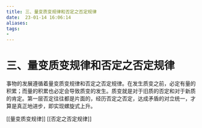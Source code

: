 ```yaml
---
title: 三、量变质变规律和否定之否定规律
date:  23-01-14 16:06:14
aliases: 
tags: 
- 
---
```


# 三、量变质变规律和否定之否定规律

事物的发展遵循着量变质变规律和否定之否定规律。在发生质变之前，必定有量的积累；而量的积累也必定会导致质变的发生。质变就是对于旧质的否定和对于新质的肯定。第一层否定往往都是片面的，经历否定之否定，达成矛盾的对立统一，才算是真正地进步，即实现螺旋式上升。

[[量变质变规律]]
[[否定之否定规律]]

